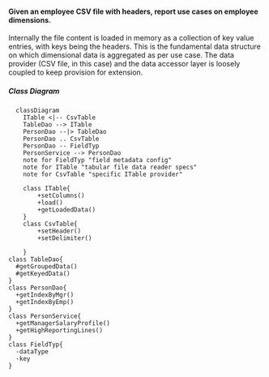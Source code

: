 #### Given an employee CSV file with headers, report use cases on employee dimensions. 
Internally the file content is loaded in memory as a collection of key value entries, with keys being the headers. This is the fundamental data structure
on which dimensional data is aggregated as per use case. The data provider (CSV file, in this case) and the data accessor layer is loosely coupled to keep provision for extension.

##### Class Diagram
```mermaid
  classDiagram
    ITable <|-- CsvTable
    TableDao --> ITable
    PersonDao --|> TableDao
    PersonDao .. CsvTable
    PersonDao -- FieldTyp
    PersonService --> PersonDao
    note for FieldTyp "field metadata config"
    note for ITable "tabular file data reader specs"
    note for CsvTable "specific ITable provider"
    
    class ITable{
        +setColumns()
        +load()
        +getLoadedData()
    }
    class CsvTable{
        +setHeader()
        +setDelimiter()
       
    }
class TableDao{
  #getGroupedData()
  #getKeyedData()
}
class PersonDao{
  +getIndexByMgr()
  +getIndexByEmp()
}
class PersonService{
  +getManagerSalaryProfile()
  +getHighReportingLines()
}
class FieldTyp{
  -dataType
  -key
}
    
```
